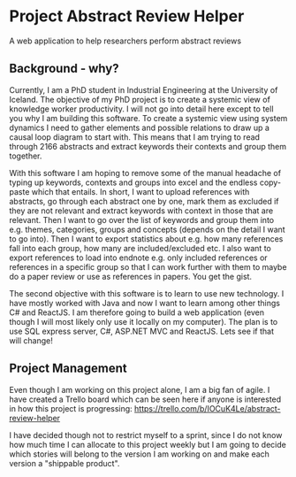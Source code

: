 <h1>Project Abstract Review Helper</h1>

A web application to help researchers perform abstract reviews

<h2>Background - why?</h2>

Currently, I am a PhD student in Industrial Engineering at the University of Iceland. The objective of my PhD project is to create a systemic view of knowledge worker productivity. I will not go into detail here except to tell you why I am building this software. To create a systemic view using system dynamics I need to gather elements and possible relations to draw up a causal loop diagram to start with. This means that I am trying to read through 2166 abstracts and extract keywords their contexts and group them together.

With this software I am hoping to remove some of the manual headache of typing up keywords, contexts and groups into excel and the endless copy-paste which that entails. In short, I want to upload references with abstracts, go through each abstract one by one, mark them as excluded if they are not relevant and extract keywords with context in those that are relevant. Then I want to go over the list of keywords and group them into e.g. themes, categories, groups and concepts (depends on the detail I want to go into). Then I want to export statistics about e.g. how many references fall into each group, how many are included/excluded etc. I also want to export references to load into endnote e.g. only included references or references in a specific group so that I can work further with them to maybe do a paper review or use as references in papers. You get the gist.

The second objective with this software is to learn to use new technology. I have mostly worked with Java and now I want to learn among other things C# and ReactJS. I am therefore going to build a web application (even though I will most likely only use it locally on my computer). The plan is to use SQL express server, C#, ASP.NET MVC and ReactJS. Lets see if that will change!

<h2>Project Management</h2>

Even though I am working on this project alone, I am a big fan of agile. I have created a Trello board which can be seen here if anyone is interested in how this project is progressing: https://trello.com/b/IOCuK4Le/abstract-review-helper

I have decided though not to restrict myself to a sprint, since I do not know how much time I can allocate to this project weekly but I am going to decide which stories will belong to the version I am working on and make each version a "shippable product".
